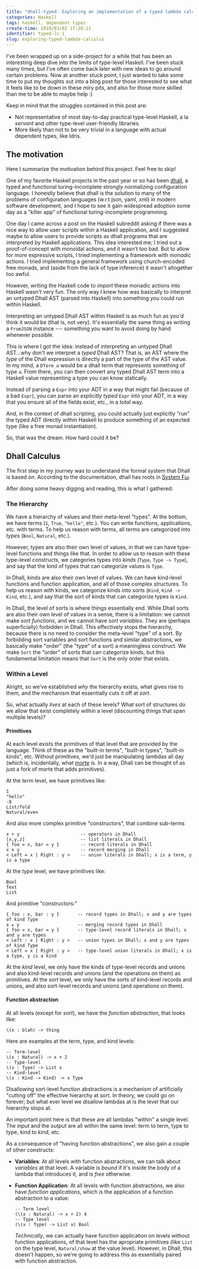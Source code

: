 ```yaml
---
title: "dhall-typed: Exploring an implementation of a typed lambda calculus"
categories: Haskell
tags: haskell, dependent types
create-time: 2019/03/02 17:20:21
identifier: typed-lc-1
slug: exploring-typed-lambda-calculus
---
```


I've been wrapped up on a side-project for a while that has been an interesting
deep dive into the limits of type-level Haskell.  I've been stuck many times,
but I've often come back later with new ideas to go around certain problems.
Now at another stuck point, I just wanted to take some time to put my thoughts
out into a blog post for those interested to see what it feels like to be down
in these miry pits, and also for those more skilled than me to be able to maybe
help :)

Keep in mind that the struggles contained in this post are:

*   Not representative of most day-to-day practical type-level Haskell, a la
    *servant* and other type-level user-friendly libraries.
*   More likely than not to be very trivial in a language with actual dependent
    types, like Idris.

The motivation
--------------

Here I summarize the motivation behind this project.  Feel free to skip!

One of my favorite Haskell projects in the past year or so has been [dhall][],
a typed and functional turing-incomplete strongly normalizing configuration
language.  I honestly believe that dhall is the solution to many of the
problems of configuration languages (w.r.t json, yaml, xml) in modern software
development, and I hope to see it gain widespread adoption some day as a
"killer app" of functional turing-incomplete programming.

[dhall]: https://dhall-lang.org/

One day I came across a post on the Haskell subreddit asking if there was a
nice way to allow user scripts within a Haskell application, and I suggested
maybe to allow users to provide scripts as dhall programs that are interpreted
by Haskell applications. This idea interested me; I tried out a
proof-of-concept with monoidal actions, and it wasn't too bad.  But to allow
for more expressive scripts, I tried implementing a framework with *monadic*
actions.  I tried implementing a general framework using church-encoded free
monads, and (aside from the lack of type inference) it wasn't altogether too
awful.

However, writing the Haskell code to *import* these monadic actions into
Haskell wasn't very fun.  The only way I knew how was basically to interpret an
untyped Dhall AST (parsed into Haskell) into something you could run within
Haskell.

Interpreting an untyped Dhall AST within Haskell is as much fun as you'd think
it would be (that is, not very).  It's essentially the same thing as writing a
`FromJSON` instance --- something you want to avoid doing by hand whenever
possible.

This is where I got the idea: instead of interpreting an untyped Dhall
AST...why don't we interpret a *typed* Dhall AST?  That is, an AST where the
*type* of the Dhall expression is directly a part of the type of the AST value.
In my mind, a `DTerm a` would be a dhall term that represents something of type
`a`.  From there, you can then convert any typed Dhall AST term into a Haskell
value representing a type you can know statically.

Instead of parsing a `Expr` into your ADT in a way that might fail (because of
a bad `Expr`), you can parse an *explicitly typed* `Expr` into your ADT, in a
way that you ensure all of the fields exist, etc., in a *total* way.

And, in the context of dhall scripting, you could actually just explicitly
"run" the typed ADT directly within Haskell to produce something of an expected
type (like a free monad instantiation).

So, that was the dream.  How hard could it be?

Dhall Calculus
--------------

The first step in my journey was to understand the formal system that Dhall is
based on.  According to the documentation, dhall has roots in [System Fω][].

[System Fω]: https://en.wikipedia.org/wiki/System_F#System_F.CF.89

After doing some heavy digging and reading, this is what I gathered:

### The Hierarchy

We have a hierarchy of values and their meta-level "types".  At the bottom, we
have terms (`1`, `True`, `"hello"`, etc.).  You can write functions,
applications, etc. with terms.  To help us reason with terms, all terms are
categorized into *types* (`Bool`, `Natural`, etc.).

However, types are also their own level of values, in that we can have
type-level functions and things like that.  In order to allow us to reason with
these type-level constructs, we categories types into *kinds* (`Type`, `Type ->
Type`), and say that the kind of types that can categorize values is `Type`.

In Dhall, kinds are also their own level of values.  We can have kind-level
functions and function application, and all of those complex structures.  To
help us reason with kinds, we categorize kinds into *sorts* (`Kind`, `Kind ->
Kind`, etc.), and say that the sort of kinds that can categorize types is
`Kind`.

In Dhall, the level of sorts is where things essentially end.  While Dhall
sorts are also their own level of values in a sense, there is a limitation: we
cannot make *sort functions*, and we cannot have *sort variables*.  They are
(perhaps superficially) forbidden in Dhall.  This effectively stops the
hierarchy, because there is no need to consider the meta-level "type" of a
sort.  By forbidding sort variables and sort functions and similar
abstractions, we basically make "order" (the "type" of a sort) a meaningless
construct.  We make `Sort` the "order" of sorts that can categorize kinds, but
this fundamental limitation means that `Sort` is the only order that exists.

### Within a Level

Alright, so we've established *why* the hierarchy exists, what gives rise to
them, and the mechanism that essentially cuts it off at *sort*.

So, what actually *lives* at each of these levels?  What sort of structures do
we allow that exist completely *within* a level (discounting things that span
multiple levels)?

#### Primitives

At each level exists the primitives of that level that are provided by the
language.  Think of these as the "built-in terms", "built-in types", "built-in
kinds", etc.  Without primitives, we'd just be manipulating lambdas all day
(which is, incidentally, what [morte][] is.  In a way, Dhall can be thought of
as just a fork of morte that adds primitives).

[morte]: http://hackage.haskell.org/package/morte

At the *term* level, we have primitives like:

```dhall
1
"hello"
-8
List/fold
Natural/even
```

And also more complex primitive "constructors", that combine sub-terms

```dhall
x + y                       -- operators in Dhall
[x,y,z]                     -- list literals in Dhall
{ foo = x, bar = y }        -- record literals in Dhall
x ∧ y                       -- record merging in Dhall
< Left = x | Right : y >    -- union literals in Dhall; x is a term, y is a type
```

At the *type* level, we have primitives like:

```dhall
Bool
Text
List
```

And primitive "constructors:"

```dhall
{ foo : x, bar : y }       -- record types in Dhall; x and y are types of kind Type
x ⩓ y                      -- merging record types in Dhall
{ foo = x, bar = y }       -- type-level record literals in Dhall; x and y are types
< Left : x | Right : y >   -- union types in Dhall; x and y are types of kind Type
< Left = x | Right : y >   -- type-level union literals in Dhall; x is a type, y is a kind
```

At the *kind* level, we only have the kinds of type-level records and unions
and also kind-level records and unions (and the operations on them) as
primitives.  At the *sort* level, we only have the sorts of kind-level records
and unions, and also sort-level records and unions (and operations on them).

#### Function abstraction

At all levels (except for *sort*), we have the *function abstraction*, that looks
like:

```dhall
\(x : blah) -> thing
```

Here are examples at the term, type, and kind levels:

```dhall
-- Term-level
\(x : Natural) -> x + 2
-- Type-level
\(x : Type) -> List x
-- Kind-level
\(x : Kind -> Kind) -> x Type
```

Disallowing sort-level function abstractions is a mechanism of artificially
"cutting off" the effective hierarchy at sort.  In theory, we could go on
forever; but what ever level we disallow lambdas at is the level that our
hierarchy stops at.

An important point here is that these are all lambdas "within" a single level.
The *input* and the *output* are all within the same level: term to term, type
to type, kind to kind, etc.

As a consequence of "having function abstractions", we also gain a couple of
other constructs:

*   **Variables**: At all levels with function abstractions, we can talk about
    *variables* at that level. A variable is *bound* if it's inside the body of
    a lambda that introduces it, and is *free* otherwise.
*   **Function Application**: At all levels with function abstractions, we also
    have *function applications*, which is the application of a function
    abstraction to a value:

    ```dhall
    -- Term level
    (\(x : Natural) -> x + 2) 4
    -- Type level
    (\(x : Type) -> List x) Bool
    ```

    *Technically*, we can actually have function application on levels without
    function applications, of that level has the apropriate primitives (like
    `List` on the type level, `Natural/show` at the value level). However, in
    Dhall, this doesn't happen, so we're going to address this as essentially
    paired with function abstraction.
